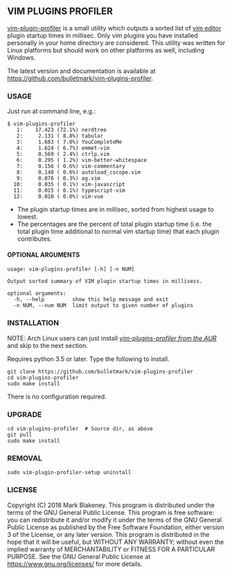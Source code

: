 ## VIM PLUGINS PROFILER

[vim-plugin-profiler](https://github.com/bulletmark/vim-plugin-profiler)
is a small utility which outputs a sorted list of [vim
editor](http://www.vim.org) plugin startup times in millisec. Only vim
plugins you have installed personally in your home directory are
considered. This utility was written for Linux platforms but should work
on other platforms as well, including Windows.

The latest version and documentation is available at
https://github.com/bulletmark/vim-plugins-profiler.

### USAGE

Just run at command line, e.g.:
~~~~
$ vim-plugins-profiler
   1:    17.423 (72.1%) nerdtree
   2:     2.131 ( 8.8%) tabular
   3:     1.683 ( 7.0%) YouCompleteMe
   4:     1.624 ( 6.7%) emmet-vim
   5:     0.569 ( 2.4%) ctrlp.vim
   6:     0.295 ( 1.2%) vim-better-whitespace
   7:     0.156 ( 0.6%) vim-commentary
   8:     0.148 ( 0.6%) autoload_cscope.vim
   9:     0.078 ( 0.3%) ag.vim
  10:     0.035 ( 0.1%) vim-javascript
  11:     0.015 ( 0.1%) typescript-vim
  12:     0.010 ( 0.0%) vim-vue
~~~~

- The plugin startup times are in millisec, sorted from highest usage to
  lowest.
- The percentages are the percent of total plugin startup time
  (i.e. the total plugin time additional to normal vim startup time)
  that each plugin contributes.

#### OPTIONAL ARGUMENTS

~~~~
usage: vim-plugins-profiler [-h] [-n NUM]

Output sorted summary of VIM plugin startup times in millisecs.

optional arguments:
  -h, --help         show this help message and exit
  -n NUM, --num NUM  limit output to given number of plugins
~~~~


### INSTALLATION

NOTE: Arch Linux users can just install
[_vim-plugins-profiler from the AUR_](https://aur.archlinux.org/packages/vim-plugins-profiler/) and skip to the next section.

Requires python 3.5 or later. Type the following to install.

    git clone https://github.com/bulletmark/vim-plugins-profiler
    cd vim-plugins-profiler
    sudo make install

There is no configuration required.

### UPGRADE

    cd vim-plugins-profiler  # Source dir, as above
    git pull
    sudo make install

### REMOVAL

    sudo vim-plugin-profiler-setup uninstall

### LICENSE

Copyright (C) 2018 Mark Blakeney. This program is distributed under the
terms of the GNU General Public License. This program is free software:
you can redistribute it and/or modify it under the terms of the GNU
General Public License as published by the Free Software Foundation,
either version 3 of the License, or any later version.
This program is distributed in the hope that it will be useful, but
WITHOUT ANY WARRANTY; without even the implied warranty of
MERCHANTABILITY or FITNESS FOR A PARTICULAR PURPOSE. See the GNU General
Public License at <https://www.gnu.org/licenses/> for more details.
